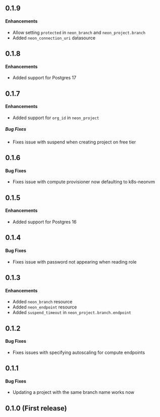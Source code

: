 ## 0.1.9

#### Enhancements
* Allow setting `protected` in `neon_branch` and `neon_project.branch`
* Added `neon_connection_uri` datasource

## 0.1.8

#### Enhancements
* Added support for Postgres 17

## 0.1.7

#### Enhancements
* Added support for `org_id` in `neon_project`

##### Bug Fixes
* Fixes issue with suspend when creating project on free tier

## 0.1.6

#### Bug Fixes
* Fixes issue with compute provisioner now defaulting to k8s-neonvm

## 0.1.5

#### Enhancements
* Added support for Postgres 16

## 0.1.4

#### Bug Fixes
* Fixes issue with password not appearing when reading role

## 0.1.3

#### Enhancements
* Added `neon_branch` resource
* Added `neon_endpoint` resource
* Added `suspend_timeout` in `neon_project.branch.endpoint`

## 0.1.2

#### Bug Fixes
* Fixes issues with specifying autoscaling for compute endpoints

## 0.1.1

#### Bug Fixes
* Updating a project with the same branch name works now

## 0.1.0 (First release)
